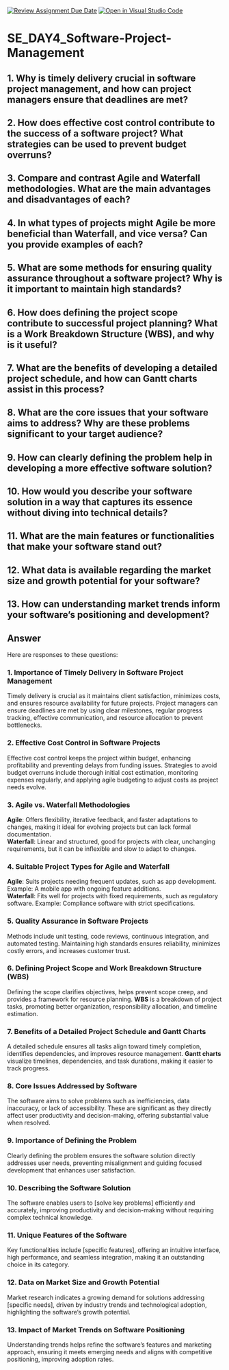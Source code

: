 [![Review Assignment Due Date](https://classroom.github.com/assets/deadline-readme-button-22041afd0340ce965d47ae6ef1cefeee28c7c493a6346c4f15d667ab976d596c.svg)](https://classroom.github.com/a/9pw6JKcu)
[![Open in Visual Studio Code](https://classroom.github.com/assets/open-in-vscode-2e0aaae1b6195c2367325f4f02e2d04e9abb55f0b24a779b69b11b9e10269abc.svg)](https://classroom.github.com/online_ide?assignment_repo_id=17029053&assignment_repo_type=AssignmentRepo)
# SE_DAY4_Software-Project-Management
## 1. Why is timely delivery crucial in software project management, and how can project managers ensure that deadlines are met?
## 2. How does effective cost control contribute to the success of a software project? What strategies can be used to prevent budget overruns?
## 3. Compare and contrast Agile and Waterfall methodologies. What are the main advantages and disadvantages of each?
## 4. In what types of projects might Agile be more beneficial than Waterfall, and vice versa? Can you provide examples of each?
## 5. What are some methods for ensuring quality assurance throughout a software project? Why is it important to maintain high standards?
## 6. How does defining the project scope contribute to successful project planning? What is a Work Breakdown Structure (WBS), and why is it useful?
## 7. What are the benefits of developing a detailed project schedule, and how can Gantt charts assist in this process?
## 8. What are the core issues that your software aims to address? Why are these problems significant to your target audience?
## 9. How can clearly defining the problem help in developing a more effective software solution?
## 10. How would you describe your software solution in a way that captures its essence without diving into technical details?
## 11. What are the main features or functionalities that make your software stand out?
## 12. What data is available regarding the market size and growth potential for your software?
## 13. How can understanding market trends inform your software’s positioning and development?

## Answer
Here are responses to these questions:

### 1. Importance of Timely Delivery in Software Project Management
Timely delivery is crucial as it maintains client satisfaction, minimizes costs, and ensures resource availability for future projects. Project managers can ensure deadlines are met by using clear milestones, regular progress tracking, effective communication, and resource allocation to prevent bottlenecks.

### 2. Effective Cost Control in Software Projects
Effective cost control keeps the project within budget, enhancing profitability and preventing delays from funding issues. Strategies to avoid budget overruns include thorough initial cost estimation, monitoring expenses regularly, and applying agile budgeting to adjust costs as project needs evolve.

### 3. Agile vs. Waterfall Methodologies
**Agile**: Offers flexibility, iterative feedback, and faster adaptations to changes, making it ideal for evolving projects but can lack formal documentation.  
**Waterfall**: Linear and structured, good for projects with clear, unchanging requirements, but it can be inflexible and slow to adapt to changes.

### 4. Suitable Project Types for Agile and Waterfall
**Agile**: Suits projects needing frequent updates, such as app development. Example: A mobile app with ongoing feature additions.  
**Waterfall**: Fits well for projects with fixed requirements, such as regulatory software. Example: Compliance software with strict specifications.

### 5. Quality Assurance in Software Projects
Methods include unit testing, code reviews, continuous integration, and automated testing. Maintaining high standards ensures reliability, minimizes costly errors, and increases customer trust.

### 6. Defining Project Scope and Work Breakdown Structure (WBS)
Defining the scope clarifies objectives, helps prevent scope creep, and provides a framework for resource planning. **WBS** is a breakdown of project tasks, promoting better organization, responsibility allocation, and timeline estimation.

### 7. Benefits of a Detailed Project Schedule and Gantt Charts
A detailed schedule ensures all tasks align toward timely completion, identifies dependencies, and improves resource management. **Gantt charts** visualize timelines, dependencies, and task durations, making it easier to track progress.

### 8. Core Issues Addressed by Software
The software aims to solve problems such as inefficiencies, data inaccuracy, or lack of accessibility. These are significant as they directly affect user productivity and decision-making, offering substantial value when resolved.

### 9. Importance of Defining the Problem
Clearly defining the problem ensures the software solution directly addresses user needs, preventing misalignment and guiding focused development that enhances user satisfaction.

### 10. Describing the Software Solution
The software enables users to [solve key problems] efficiently and accurately, improving productivity and decision-making without requiring complex technical knowledge.

### 11. Unique Features of the Software
Key functionalities include [specific features], offering an intuitive interface, high performance, and seamless integration, making it an outstanding choice in its category.

### 12. Data on Market Size and Growth Potential
Market research indicates a growing demand for solutions addressing [specific needs], driven by industry trends and technological adoption, highlighting the software’s growth potential.

### 13. Impact of Market Trends on Software Positioning
Understanding trends helps refine the software’s features and marketing approach, ensuring it meets emerging needs and aligns with competitive positioning, improving adoption rates.
